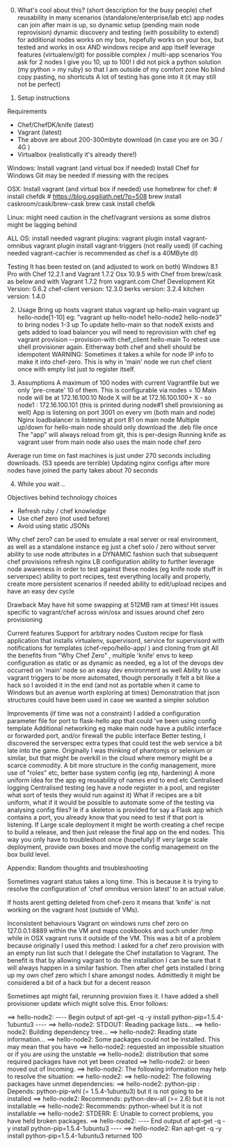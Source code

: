 0. What's cool about this? (short description for the busy people)
  chef reusability in many scenarios (standalone/enterprise/lab etc)
  app nodes can join after main is up, so dynamic setup (pending main node reprovision)
  dynamic discovery and testing (with possibility to extend) for additional nodes
  works on my box, hopefully works on your box, but tested and works in osx AND windows
  recipe and app itself leverage features (virtualenv/git) for possible complex / multi-app scenarios
  You ask for 2 nodes I give you 10, up to 100!
  I did not pick a python solution (my python > my ruby) so that I am outside of my comfort zone
  No blind copy pasting, no shortcuts
  A lot of testing has gone into it (it may still not be perfect)

1. Setup instructions

Requirements
- Chef/ChefDK/knife (latest) 
- Vagrant (latest)
- The above are about 200-300mbyte download (in case you are on 3G / 4G )
- Virtualbox (realistically it's already there!)

Windows: 
  Install vagrant (and virtual box if needed)
  Install Chef for Windows
  Git may be needed if messing with the recipes

OSX: 
  Install vagrant (and virtual box if needed)
  use homebrew for chef:
    # install chefdk
    # https://blog.osgiliath.net/?p=508
    brew install caskroom/cask/brew-cask
    brew cask install chefdk

Linux:
  might need caution in the chef/vagrant versions as some distros might be lagging behind 


ALL OS:
  install needed vagrant plugins: 
  vagrant plugin install vagrant-omnibus
  vagrant plugin install vagrant-triggers (not really used)
  (if caching needed vagrant-cachier is recommended as chef is a 40MByte dl)

Testing
  It has been tested on (and adjusted to work on both)
   Windows 8.1 Pro with Chef 12.2.1 and Vagrant 1.7.2
   Osx 10.9.5 with Chef from brew/cask as below and with Vagrant 1.7.2 from vagrant.com 
      Chef Development Kit Version: 0.6.2
      chef-client version: 12.3.0
      berks version: 3.2.4
      kitchen version: 1.4.0

2. Usage
  Bring up hosts 
    vagrant status
    vagrant up hello-main
    vagrant up hello-node[1-10] eg: "vagrant up hello-node1 hello-node2 hello-node3" to bring nodes 1-3 up
  To update hello-main so that nodeX exists and gets added to load balancer you will need to reprovision with chef eg
    vagrant provision --provision-with chef_client hello-main
    To retest use shell provisioner again. Eitherway both chef and shell should be idempotent
    WARNING: Sometimes it takes a while for node IP info to make it into chef-zero. This is why in 'main' node we run chef client once with empty list just to register itself. 

3. Assumptions
	A maximum of 100 nodes with current Vagrantfile but we only 'pre-create' 10 of them. This is configurable via
		nodes = 10
	Main node will be at 172.16.100.10 
	Node X will be at 172.16.100.100+ X - so node1 : 172.16.100.101 (this is printed during node#1 shell provisioning as well)
	App is listening on port 3001 on every vm (both main and node)
	Nginx loadbalancer is listening at port 81 on main node
	Multiple up/down for hello-main node should only download the .deb file once
    The "app" will always reload from git, this is per-design
    Running knife as vagrant user from main node also uses the main node chef zero

Average run time on fast machines is just under 270 seconds including downloads. (S3 speeds are terrible)
Updating nginx configs after more nodes have joined the party takes about 70 seconds 

4. While you wait .. 

Objectives behind technology choices
* Refresh ruby / chef knowledge
* Use chef zero (not used before)
* Avoid using static JSONs 

Why chef zero? 
  can be used to emulate a real server or real environment, as well as a standalone instance eg just a chef solo / zero without server
  ability to use node attributes in a DYNAMIC fashion such that subsequent chef provisions refresh nginx LB configuration
  ability to further leverage node awareness in order to test against these nodes (eg knife node stuff in serverspec)
  ability to port recipes, test everything locally and properly, create more persistent scenarios if needed
  ability to edit/upload recipes and have an easy dev cycle 


Drawback
  May have hit some swapping at 512MB ram at times!
  Hit issues specific to vagrant/chef across win/osx and issues around chef zero provisioning 

Current features
  Support for arbitrary nodes
  Custom recipe for flask application that installs virtualenv, supervisord, service for supervisord with notifications for templates (chef-repo/hello-app/ ) and cloning from git 
  All the benefits from "Why Chef Zero" , multiple 'knife' envs to keep configuration as static or as dynamic as needed, eg a lot of the devops dev occurred on 'main' node so an easy dev environment as well
  Ability to use vagrant triggers to be more automated, though personally it felt a bit like a hack so I avoided it in the end (and not as portable when it came to Windows but an avenue worth exploring at times)
  Demonstration that json structures could have been used in case we wanted a simpler solution


Improvements (if time was not a constraint)
  I added a configuration parameter file for port to flask-hello app that could 've been using config template
  Additional networking eg make main node have a public interface or forwarded port, and/or firewall the public interface
  Better testing, I discovered the serverspec extra types that could test the web service a bit late into the game. Originally I was thinking of phantomjs or selenium or similar, but that might be overkill in the cloud where memory might be a scarce commodity. 
  A bit more structure in the config management, more use of "roles" etc, better base system config (eg ntp, hardening)
  A more uniform idea for the app eg reusability of names end to end etc
  Centralised logging
  Centralised testing (eg have a node register in a pool, and register what sort of tests they would run against it)
  What if recipes are a bit uniform, what if it would be possible to automate some of the testing via analysing config files? Ie if a skeleton is provided for say a Flask app which contains a port, you already know that you need to test if that port is listening.
  If Large scale deployment it might be worth creating a chef recipe to build a release, and then just release the final app on the end nodes. This way you only have to troubleshoot once (hopefully) 
  If very large scale deployment, provide own boxes and move the config management on the box build level. 


Appendix: Random thoughts and troubleshooting
 
Sometimes vagrant status takes a long time. This is because it is trying to resolve the configuration of 'chef omnibus version latest' to an actual value. 

If hosts arent getting deleted from chef-zero it means that 'knife' is not working on the vagrant host (outside of VMs). 

Inconsistent behaviours
Vagrant on windows runs chef zero on 127.0.0.1:8889 within the VM and maps cookbooks and such under /tmp while in OSX vagrant runs it outside of the VM. This was a bit of a problem because originally I used this method:
 I asked for a chef zero provision with an empty run list such that I delegate the Chef installation to Vagrant. The benefit is that by allowing vagrant to do the installation I can be sure that it will always happen in a similar fashion. Then after chef gets installed I bring up my own chef zero which I share amongst nodes. Admittedly it might be considered a bit of a hack but for a decent reason

 Sometimes apt might fail, rerunning provision fixes it. I have added a shell provisioner update which might solve this. Error follows: 

==> hello-node2: ---- Begin output of apt-get -q -y install python-pip=1.5.4-1ubuntu3 ----
==> hello-node2: STDOUT: Reading package lists...
==> hello-node2: Building dependency tree...
==> hello-node2: Reading state information...
==> hello-node2: Some packages could not be installed. This may mean that you have
==> hello-node2: requested an impossible situation or if you are using the unstable
==> hello-node2: distribution that some required packages have not yet been created
==> hello-node2: or been moved out of Incoming.
==> hello-node2: The following information may help to resolve the situation:
==> hello-node2:
==> hello-node2: The following packages have unmet dependencies:
==> hello-node2:  python-pip : Depends: python-pip-whl (= 1.5.4-1ubuntu3) but it is not going to be installed
==> hello-node2:               Recommends: python-dev-all (>= 2.6) but it is not installable
==> hello-node2:               Recommends: python-wheel but it is not installable
==> hello-node2: STDERR: E: Unable to correct problems, you have held broken packages.
==> hello-node2: ---- End output of apt-get -q -y install python-pip=1.5.4-1ubuntu3 ----
==> hello-node2: Ran apt-get -q -y install python-pip=1.5.4-1ubuntu3 returned 100




